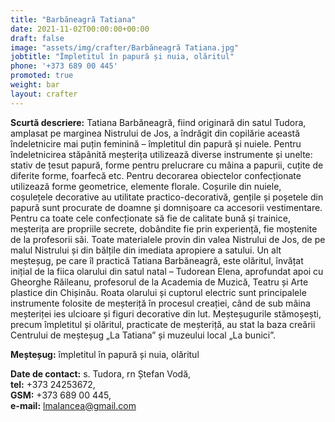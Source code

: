 ```yaml
---
title: "Barbăneagră Tatiana"
date: 2021-11-02T00:00:00+00:00
draft: false
image: "assets/img/crafter/Barbăneagră Tatiana.jpg"
jobtitle: "Împletitul în papură și nuia, olăritul"
phone: '+373 689 00 445'
promoted: true
weight: bar
layout: crafter
---
```

**Scurtă  descriere:**  Tatiana Barbăneagră, fiind originară din satul Tudora, amplasat pe marginea Nistrului de Jos, a îndrăgit din copilărie  această  îndeletnicire  mai  puțin  feminină  –  împletitul din papură și nuiele. Pentru îndeletnicirea stăpânită meșterița utilizează diverse instrumente și unelte: stativ de țesut papură, forme pentru prelucrare cu mâina a papurii, cuțite de diferite forme, foarfecă etc. Pentru decorarea obiectelor confecționate utilizează forme geometrice, elemente florale. Coșurile din nuiele, coșulețele decorative au utilitate practico-decorativă, gențile și poșetele din papură sunt procurate de doamne și domnișoare ca accesorii vestimentare. Pentru ca toate cele confecționate să fie de calitate bună și trainice, meșterița are propriile secrete, dobândite fie prin experiență, fie moștenite de la profesorii săi. Toate materialele provin din valea Nistrului de Jos, de pe malul Nistrului și din bălțile din imediata apropiere a satului. Un  alt  meșteșug,  pe  care  îl  practică  Tatiana  Barbăneagră, este olăritul, învățat inițial de la fiica olarului din satul natal –  Tudorean  Elena,  aprofundat  apoi  cu  Gheorghe  Răileanu, profesorul de la Academia de Muzică, Teatru și Arte plastice din Chișinău. Roata olarului și cuptorul electric sunt principalele instrumente folosite de meșteriță în procesul creației, când de sub mâina meșteriței ies ulcioare și figuri decorative din lut. Meșteșugurile  stămoșești,  precum  împletitul  și  olăritul, practicate de meșteriță, au stat la baza creării Centrului de meșteșug „La Tatiana” și muzeului local „La bunici”.

**Meșteșug:** împletitul în papură și nuia, olăritul  

**Date de contact:** s. Tudora, rn Ștefan Vodă,  
**tel:** +373 24253672,  
**GSM:** +373 689 00 445,  
**e-mail:** lmalancea@gmail.com